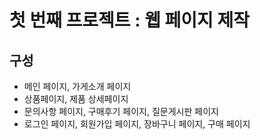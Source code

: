 # 첫 번째 프로젝트 : 웹 페이지 제작



## 구성



* 메인 페이지, 가게소개 페이지
* 상품페이지, 제품 상세페이지
* 문의사항 페이지, 구매후기 페이지, 질문게시판 페이지
* 로그인 페이지, 회원가입 페이지, 장바구니 페이지, 구매 페이지

